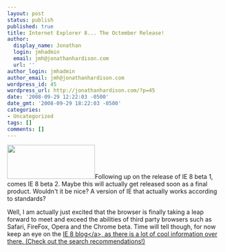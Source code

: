 ```yaml
---
layout: post
status: publish
published: true
title: Internet Explorer 8... The Octember Release!
author:
  display_name: Jonathan
  login: jmhadmin
  email: jmh@jonathanhardison.com
  url: ''
author_login: jmhadmin
author_email: jmh@jonathanhardison.com
wordpress_id: 45
wordpress_url: http://jonathanhardison.com/?p=45
date: '2008-09-29 12:22:03 -0500'
date_gmt: '2008-09-29 18:22:03 -0500'
categories:
- Uncategorized
tags: []
comments: []
---
```

<p><img class="alignleft size-full wp-image-46" title="ie8blog2" src="http:&#47;&#47;jonathanhardison.com&#47;wp-content&#47;uploads&#47;2008&#47;09&#47;ie8blog2.png" alt="" width="204" height="79" &#47;>Following up on the release of IE 8 beta 1, comes IE 8 beta 2. Maybe this will actually get released soon as a final product. Wouldn't it be nice? A version of IE that actually works according to standards?</p>
<p>Well, I am actually just excited that the browser is finally taking a leap forward to meet and exceed the abilities of third party browsers such as Safari, FireFox, Opera and the Chrome beta. Time will tell though, for now keep an eye on the <a href="http:&#47;&#47;blogs.msdn.com&#47;ie&#47;" target="_blank">IE 8 blog<&#47;a>, as there is a lot of cool information over there. (Check out the search recommendations!)</p>
